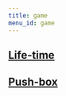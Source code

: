 ```yaml
---
title: game
menu_id: game
---
```


<h2><a href="/game/life-game/index.html">Life-time</a></h2>

<h2><a href="/game/push-box/index.html">Push-box</a></h2>